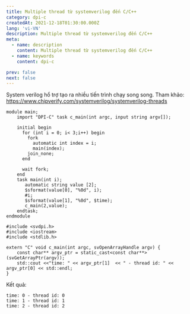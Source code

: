 ```yaml
---
title: Multiple thread từ systemverilog đến C/C++
category: dpi-c
createdAt: 2021-12-18T01:30:00.000Z
lang: 'vi-VN'
description: Multiple thread từ systemverilog đến C/C++
meta:
  - name: description
    content: Multiple thread từ systemverilog đến C/C++
  - name: keywords
    content: dpi-c

prev: false
next: false
---
```


System verilog hổ trợ tạo ra nhiều tiến trình chạy song song. 
Tham khảo: <https://www.chipverify.com/systemverilog/systemverilog-threads>

```
module main;
    import "DPI-C" task c_main(int argc, input string argv[]);
  
    initial begin
      for (int i = 0; i< 3;i++) begin
        fork
          automatic int index = i;
          main(index);
        join_none;
      end

      wait fork;
    end
    task main(int i);
       automatic string value [2];
       $sformat(value[0], "%0d", i);
       #i;
       $sformat(value[1], "%0d", $time);
       c_main(2,value);
    endtask;
endmodule
```


```
#include <svdpi.h>
#include <iostream>
#include <stdlib.h>

extern "C" void c_main(int argc, svOpenArrayHandle argv) {
    const char** argv_ptr = static_cast<const char**>(svGetArrayPtr(argv));
	std::cout <<"time: " << argv_ptr[1]  << " - thread id: " << argv_ptr[0] << std::endl;
}
```

Kết quả:
```
time: 0 - thread id: 0
time: 1 - thread id: 1
time: 2 - thread id: 2
```